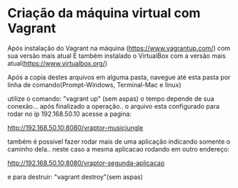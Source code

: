 # Criação da máquina virtual com Vagrant

Após instalação do Vagrant na máquina (https://www.vagrantup.com/) com sua versão mais atual
E também instalado o VirtualBox com a versão mais atual(https://www.virtualbox.org/)

Após a copia destes arquivos em alguma pasta, navegue até esta pasta por linha de comando(Prompt-Windows, Terminal-Mac e linux)

utilize o comando: "vagrant up" (sem aspas)
o tempo depende de sua conexão...
após finalizado a operação..
o arquivo esta configurado para rodar no ip 192.168.50.10
acesse a pagina:  

http://192.168.50.10:8080/vraptor-musicjungle

também é possivel fazer rodar mais de uma aplicação indicando somente o caminho dela.. 
neste caso a mesma aplicacao rodando em outro endereço:

http://192.168.50.10:8080/vraptor-segunda-aplicacao

e para destruir: "vagrant destroy"(sem aspas)
